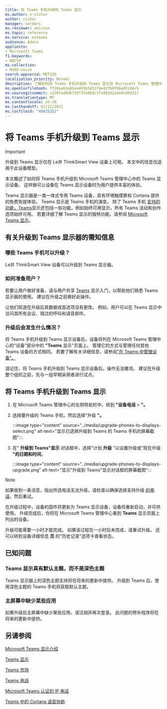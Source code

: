 ```yaml
---
title: 将 Teams 手机升级到 Teams 显示
ms.author: v-cichur
author: cichur
manager: serdars
ms.reviewer: weizxue
ms.topic: reference
ms.service: msteams
audience: Admin
appliesto:
- Microsoft Teams
f1.keywords:
- NOCSH
ms.collection:
- M365-voice
search.appverid: MET150
localization_priority: Normal
description: 了解如何将 Teams 手机升级到 Teams 显示在 Microsoft Teams 管理中心。
ms.openlocfilehash: ff28aab3e8bea493b5d11f4e42fb07b6e8fc84c5
ms.sourcegitcommit: c528fad9db719f3fa96dc3fa99332a349cd9d317
ms.translationtype: MT
ms.contentlocale: zh-CN
ms.lasthandoff: 01/12/2021
ms.locfileid: "49825352"
---
```

# <a name="upgrade-teams-phones-to-teams-displays"></a>将 Teams 手机升级到 Teams 显示

> [!IMPORTANT]
> 升级到 Teams 显示仅在 Le并 ThinkSmart View 设备上可用。 本文中的信息仅适用于此设备模型。  

本文概述了如何将 Teams 手机升级到 Microsoft Teams 管理中心中的 Teams 显示设备。 这样做可让设备在 Teams 显示设备时为用户提供丰富的体验。

Teams 显示器是一类一体式专用 Teams 设备，具有环境触摸屏和 Cortana 提供的免费免提体验。 Teams 显示是 Teams 手机的演变。 除了 Teams 手机 [支持的功能，Teams](phones-for-teams.md#features-supported-by-teams-phones)显示还包括一些功能，例如始终可用显示，所有 Teams 活动和协作选项始终可用。 若要详细了解 Teams 显示的独特功能，请参阅 [Microsoft Teams 显示](teams-displays.md)。

## <a name="what-you-need-to-know-about-upgrading-to-teams-displays"></a>有关升级到 Teams 显示器的需知信息

### <a name="which-teams-phones-can-be-upgraded"></a>哪些 Teams 手机可以升级？

Le并 ThinkSmart View 设备可以升级到 Teams 显示器。

### <a name="how-can-i-prepare-users"></a>如何准备用户？

若要让用户做好准备，请与用户共享 [Teams](https://support.microsoft.com/office/get-started-with-teams-displays-ff299825-7f13-4528-96c2-1d3437e6d4e6) 显示入门，以帮助他们熟悉 Teams 显示器的使用。 建议在升级之前做好此操作。

让他们知道在升级后其数据或首选项没有更改。 例如，用户可以在 Teams 显示中访问其所有会议、错过的呼叫和语音邮件。 

### <a name="what-happens-after-the-upgrade"></a>升级后会发生什么情况？

将 Teams 手机升级到 Teams 显示设备后，设备将列在 Microsoft Teams 管理中心的"设备"部分中的 **"Teams** 显示"页面上。 管理它的方式与管理任何其他 Teams 设备的方式相同。 若要了解有关详细信息，请参阅["在 Teams 中管理设备"。](device-management.md)

请记住，将 Teams 手机升级到 Teams 显示设备后，操作无法撤消。 建议在升级整个组织之前，先与一组早期采用者进行试点。 

## <a name="upgrade-your-teams-phones-to-teams-displays"></a>将 Teams 手机升级到 Teams 显示

1. 在 Microsoft Teams 管理中心的左侧导航栏中，转到 **"设备电话**  >  **"。**
2. 选择要升级的 Teams 手机，然后选择"升级 **"。**

    :::image type="content" source="../media/upgrade-phones-to-displays-select.png" alt-text="显示已选择升级到 Teams 的 Teams 手机的屏幕截图":::

3. 在" **升级到 Teams"显示** 对话框中，选择"计划 **升级** "以设置升级或"现在升级 **"的日期和时间**。

    :::image type="content" source="../media/upgrade-phones-to-displays-upgrade.png" alt-text="显示"升级到 Teams"显示对话框的屏幕截图":::

> [!NOTE]
> 如果收到一条消息，指出所选电话无法升级，请检查以确保选择支持升级 [的电话](#which-teams-phones-can-be-upgraded)，然后重试。

在升级过程中，设备的固件将更新为 Teams 显示设备，设备将重新启动，并可供使用。 升级完成后，你将在 Microsoft Teams 管理中心看到 **Teams** 显示页面上列出的设备。

升级可能需要一小时才能完成。 如果该过程在一小时后未完成，请重试升级。 还可以转到设备详细信息 **页** 的"历史记录"选项卡查看状态。

## <a name="known-issues"></a>已知问题

### <a name="teams-displays-have-the-default-theme-instead-of-the-dark-theme"></a>Teams 显示具有默认主题，而不是深色主题

Teams 显示器上的深色主题支持将在将来的更新中提供。 升级到 Teams 后，使用深色主题的 Teams 手机将获取默认主题。

### <a name="some-apps-are-missing-from-the-home-screen"></a>主屏幕中缺少某些应用

如果升级后主屏幕中缺少某些应用，请注销并再次登录。 此问题的修补程序将在将来的更新中提供。

## <a name="see-also"></a>另请参阅

[Microsoft Teams 显示介绍](https://techcommunity.microsoft.com/t5/microsoft-teams-blog/introducing-microsoft-teams-displays/ba-p/1505437)

[Teams 显示](teams-displays.md)

[Teams 市场](https://office.com/teamsdevices)

[Teams 电话](phones-for-teams.md)

[Microsoft Teams 认证的 IP 电话](teams-ip-phones.md)

[Teams 中的 Cortana 语音协助](https://docs.microsoft.com/MicrosoftTeams/cortana-in-teams)
